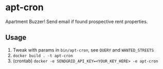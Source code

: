 # apt-cron
Apartment Buzzer! Send email if found prospective rent properties.

## Usage
1. Tweak with params in `bin/apt-cron`, see `QUERY` and `WANTED_STREETS`
2. `docker build . -t apt-cron`
3. (crontab) `docker -e SENDGRID_API_KEY=<YOUR_KEY_HERE> -e apt-cron`
